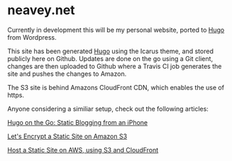 # neavey.net

Currently in development this will be my personal website, ported to [Hugo](https://gohugo.io) from Wordpress.

This site has been generated [Hugo](https://gohugo.io) using the Icarus theme, and stored publicly here on Github. Updates are done on the go using a Git client, changes are then uploaded to Github where a Travis CI job generates the site and pushes the changes to Amazon.

The S3 site is behind Amazons CloudFront CDN, which enables the use of https.

Anyone considering a similiar setup, check out the following articles:

[Hugo on the Go: Static Blogging from an iPhone](http://evanbrown.io/post/hugo-on-the-go/)

[Let's Encrypt a Static Site on Amazon S3](https://www.codeword.xyz/2016/01/06/lets-encrypt-a-static-site-on-amazon-s3/)

[Host a Static Site on AWS, using S3 and CloudFront](https://www.davidbaumgold.com/tutorials/host-static-site-aws-s3-cloudfront/)